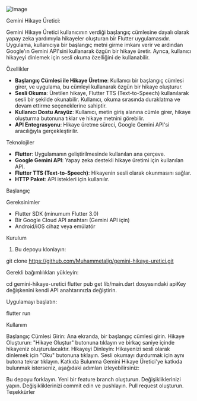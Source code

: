 ![Image](https://github.com/user-attachments/assets/e4b96f64-3670-42ac-87b1-c873ce516603)

Gemini Hikaye Üretici:

Gemini Hikaye Üretici kullanıcının verdiği başlangıç cümlesine dayalı olarak yapay zeka yardımıyla hikayeler oluşturan bir Flutter uygulamasıdır. Uygulama, kullanıcıya bir başlangıç metni girme imkanı verir ve ardından Google'ın Gemini API'sini kullanarak özgün bir hikaye üretir. Ayrıca, kullanıcı hikayeyi dinlemek için sesli okuma özelliğini de kullanabilir.

Özellikler

- **Başlangıç Cümlesi ile Hikaye Üretme**: Kullanıcı bir başlangıç cümlesi girer, ve uygulama, bu cümleyi kullanarak özgün bir hikaye oluşturur.
- **Sesli Okuma**: Üretilen hikaye, Flutter TTS (Text-to-Speech) kullanılarak sesli bir şekilde okunabilir. Kullanıcı, okuma sırasında duraklatma ve devam ettirme seçeneklerine sahiptir.
- **Kullanıcı Dostu Arayüz**: Kullanıcı, metin giriş alanına cümle girer, hikaye oluşturma butonuna tıklar ve hikaye metnini görebilir.
- **API Entegrasyonu**: Hikaye üretme süreci, Google Gemini API'si aracılığıyla gerçekleştirilir.

Teknolojiler

- **Flutter**: Uygulamanın geliştirilmesinde kullanılan ana çerçeve.
- **Google Gemini API**: Yapay zeka destekli hikaye üretimi için kullanılan API.
- **Flutter TTS (Text-to-Speech)**: Hikayenin sesli olarak okunmasını sağlar.
- **HTTP Paket**: API istekleri için kullanılır.

Başlangıç

Gereksinimler

- Flutter SDK (minumum Flutter 3.0)
- Bir Google Cloud API anahtarı (Gemini API için)
- Android/iOS cihaz veya emülatör

Kurulum
1. Bu depoyu klonlayın:

git clone https://github.com/Muhammetalig/gemini-hikaye-uretici.git

Gerekli bağımlılıkları yükleyin:

cd gemini-hikaye-uretici
flutter pub get
lib/main.dart dosyasındaki apiKey değişkenini kendi API anahtarınızla değiştirin.

Uygulamayı başlatın:

flutter run

Kullanım

Başlangıç Cümlesi Girin: Ana ekranda, bir başlangıç cümlesi girin.
Hikaye Oluşturun: "Hikaye Oluştur" butonuna tıklayın ve birkaç saniye içinde hikayeniz oluşturulacaktır.
Hikayeyi Dinleyin: Hikayenizi sesli olarak dinlemek için "Oku" butonuna tıklayın. Sesli okumayı durdurmak için aynı butona tekrar tıklayın.
Katkıda Bulunma
Gemini Hikaye Üretici'ye katkıda bulunmak isterseniz, aşağıdaki adımları izleyebilirsiniz:

Bu depoyu forklayın.
Yeni bir feature branch oluşturun.
Değişikliklerinizi yapın.
Değişikliklerinizi commit edin ve pushlayın.
Pull request oluşturun. 
Teşekkürler


